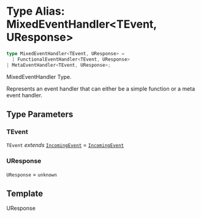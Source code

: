 # Type Alias: MixedEventHandler\<TEvent, UResponse\>

```ts
type MixedEventHandler<TEvent, UResponse> = 
  | FunctionalEventHandler<TEvent, UResponse>
| MetaEventHandler<TEvent, UResponse>;
```

MixedEventHandler Type.

Represents an event handler that can either be a simple function or a meta event handler.

## Type Parameters

### TEvent

`TEvent` *extends* [`IncomingEvent`](../../events/IncomingEvent/classes/IncomingEvent.md) = [`IncomingEvent`](../../events/IncomingEvent/classes/IncomingEvent.md)

### UResponse

`UResponse` = `unknown`

## Template

UResponse
